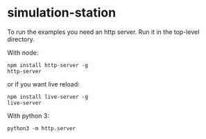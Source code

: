 # simulation-station
To run the examples you need an http server.
Run it in the top-level directory.

With node:
```
npm install http-server -g
http-server
```
or if you want live reload:
```
npm install live-server -g
live-server
```

With python 3:
```
python3 -m http.server
```
